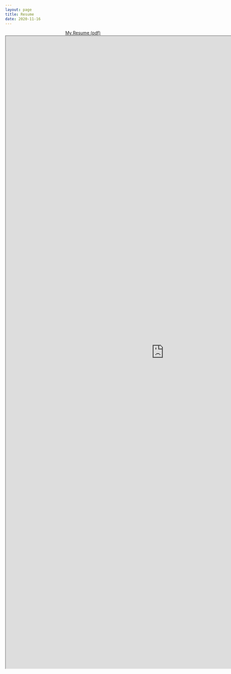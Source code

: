 ```yaml
---
layout: page
title: Resume
date: 2020-11-16
---
```


<center>
 <a markdown="0"
 	 href="{{ site.url }}/resume/nilesh-patil.pdf"
 	class="btn" >
 My Resume (pdf)
 </a>
</center>

<iframe src="https://docs.google.com/gview?url=https://github.com/nilesh-patil/nilesh-patil.github.io/raw/master/resume/nilesh-patil.pdf&embedded=true" width="1024" height="2048"></iframe>
